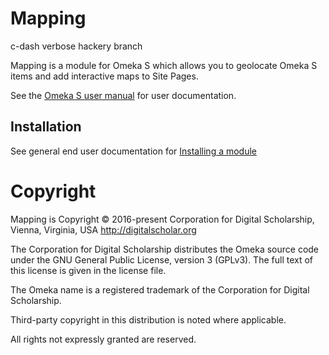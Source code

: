 # Mapping

c-dash verbose hackery branch

Mapping is a module for Omeka S which allows you to geolocate Omeka S items and add interactive maps to Site Pages.

See the [Omeka S user manual](http://omeka.org/s/docs/user-manual/modules/mapping/) for user documentation.

## Installation

See general end user documentation for [Installing a module](http://omeka.org/s/docs/user-manual/install/)

# Copyright

Mapping is Copyright © 2016-present Corporation for Digital Scholarship, Vienna, Virginia, USA http://digitalscholar.org

The Corporation for Digital Scholarship distributes the Omeka source code
under the GNU General Public License, version 3 (GPLv3). The full text
of this license is given in the license file.

The Omeka name is a registered trademark of the Corporation for Digital Scholarship.

Third-party copyright in this distribution is noted where applicable.

All rights not expressly granted are reserved.

